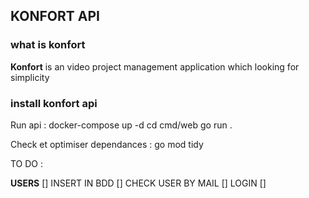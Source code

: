 ## KONFORT API

### what is konfort 
**Konfort** is an video project management application which looking for simplicity

### install konfort api 
Run api : 
docker-compose up -d
cd cmd/web
go run .

Check et optimiser dependances :
go mod tidy


TO DO : 

**USERS**
[] INSERT IN BDD
[] CHECK USER BY MAIL
[] LOGIN
[] 